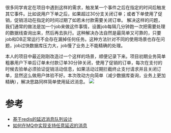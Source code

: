 很多同学肯定在项目中遇到这样的需求，触发某一个事件之后在指定的时间后触发其它事件。比如说用户下单之后，如果超过30分支关闭订单；或者下单使用了促销，促销活动在指定的时间过期了如若未付款需要关闭订单。 解决这样的问题，我们通常的做法是加一个job来做这件事情，设置job每隔几分钟跑一次把需要处理的数据线查询出来，然后再去执行。这种解决办法自然是最简单又可靠的，只要job和DB正常运行不会存在漏掉任何任务。这种方法针对不同的使用场景也存在问题，job过快数据库压力大，job慢了业务上不能精确的处理。

本人的项目中最近刚刚改造过一个这样的场景，顺便记录下来。项目初期业务简单粗暴用户下单后订单未付款订单30分钟关闭，使用了促销的订单，每次在支付的时候去验单必须验证促销活动信息，如果活动过期拦截终止支付请求并且关闭订单，显然这么做用户体验不好。本次改动方向简单（减少数据库查询，业务上更加精确），解决思路同样简单使用延迟消息。
![](https://github.com/moxingwang/collection/blob/master/resources/image/%E6%B6%88%E6%81%AF%E5%BB%B6%E8%BF%9F%E6%94%B9%E9%80%A0%E5%89%8D.jpg?raw=true)

# 

# 参考
* [基于redis的延迟消息队列设计](https://www.cnblogs.com/peachyy/p/7398430.html)
* [如何在MQ中实现支持任意延迟的消息](https://www.cnblogs.com/luckcs/articles/8202380.html)